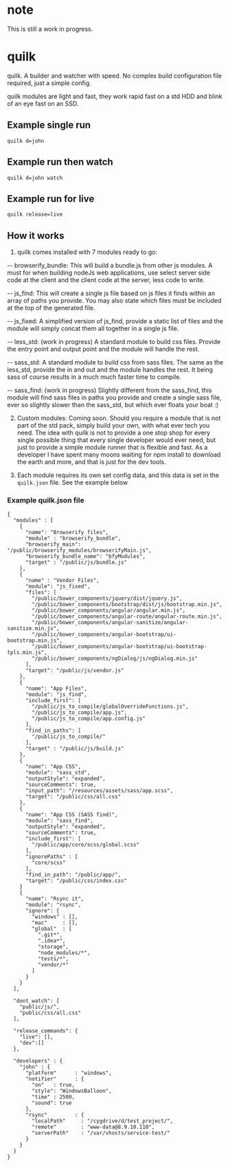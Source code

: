 # note
This is still a work in progress.

# quilk
quilk. A builder and watcher with speed. No complex build configuration file required, just a simple config.

quilk modules are light and fast, they work rapid fast on a std HDD and blink of an eye fast on an SSD.

## Example single run
`quilk d=john`

## Example run then watch
`quilk d=john watch`

## Example run for live
`quilk release=live`

## How it works
1.  quilk comes installed with 7 modules ready to go:

-- browserify_bundle: This will build a bundle.js from other js modules. A must for when building nodeJs web applications, use select server side code at the client and the client code at the server, less code to write. 

-- js_find: This will create a single js file based on js files it finds within an array of paths you provide. You may also state which files must be included at the top of the generated file.

-- js_fixed: A simplified version of js_find, provide a static list of files and the module will simply concat them all together in a single js file.

-- less_std: (work in progress) A standard module to build css files. Provide the entry point and output point and the module will handle the rest.

-- sass_std: A standard module to build css from sass files. The same as the less_std, provide the in and out and the module handles the rest. It being sass of course results in a much much faster time to compile.

-- sass_find: (work in progress) Slightly different from the sass_find, this module will find sass files in paths you provide and create a single sass file, ever so slightly slower than the sass_std, but which ever floats your boat :)

2.  Custom modules: Coming soon. Should you require a module that is not part of the std pack, simply build your own, with what ever tech you need. The idea with quilk is not to provide a one stop shop for every single possible thing that every single developer would ever need, but just to provide a simple module runner that is flexible and fast. As a developer I have spent many moons waiting for npm install to download the earth and more, and that is just for the dev tools. 

3. Each module requires its own set config data, and this data is set in the `quilk.json` file. See the example below

### Example quilk.json file
```
{
  "modules" : [
    {
      "name": "Browserify files",
      "module" : "browserify_bundle",
      "browserify_main": "/public/browserify_modules/browserifyMain.js",
      "browserify_bundle_name": "bfyModules",
      "target" : "/public/js/bundle.js"
    },
    {
      "name" : "Vendor Files",
      "module": "js_fixed",
      "files": [
        "/public/bower_components/jquery/dist/jquery.js",
        "/public/bower_components/bootstrap/dist/js/bootstrap.min.js",
        "/public/bower_components/angular/angular.min.js",
        "/public/bower_components/angular-route/angular-route.min.js",
        "/public/bower_components/angular-sanitize/angular-sanitize.min.js",
        "/public/bower_components/angular-bootstrap/ui-bootstrap.min.js",
        "/public/bower_components/angular-bootstrap/ui-bootstrap-tpls.min.js",
        "/public/bower_components/ngDialog/js/ngDialog.min.js"
      ],
      "target": "/public/js/vendor.js"
    },
    {
      "name": "App Files",
      "module": "js_find",
      "include_first": [
        "/public/js_to_compile/globalOverrideFunctions.js",
        "/public/js_to_compile/app.js",
        "/public/js_to_compile/app.config.js"
      ],
      "find_in_paths": [
        "/public/js_to_compile/"
      ],
      "target" : "/public/js/build.js"
    },
    {
      "name": "App CSS",
      "module": "sass_std",
      "outputStyle": "expanded",
      "sourceComments": true,
      "input_path": "/resources/assets/sass/app.scss",
      "target": "/public/css/all.css"
    },
    {
      "name": "App CSS (SASS find)",
      "module": "sass_find",
      "outputStyle": "expanded",
      "sourceComments": true,
      "include_first": [
        "/public/app/core/scss/global.scss"
      ],
      "ignorePaths" : [
        "core/scss"
      ],
      "find_in_path": "/public/app/",
      "target": "/public/css/index.css"
    }
    {
      "name": "Rsync it",
      "module": "rsync",
      "ignore": {
        "windows" : [],
        "mac"     : [],
        "global"  : [
          ".git*",
          ".idea*",
          "storage",
          "node_modules/*",
          "tests/*",
          "vendor/*"
        ]
      }
    }
  ],

  "dont_watch": [
    "public/js/",
    "public/css/all.css"
  ],

  "release_commands": {
    "live": [],
    "dev":[]
  },

  "developers" : {
    "john" : {
      "platform"      : "windows",
      "notifier"      : {
        "on"   : true,
        "style": "WindowsBalloon",
        "time" : 2500,
        "sound": true
      },
      "rsync"         : {
        "localPath"     : "/cygdrive/d/test_project/",
        "remote"        : "www-data@8.9.10.110",
        "serverPath"    : "/var/vhosts/service-test/"
      }
    }
  }
}
```

